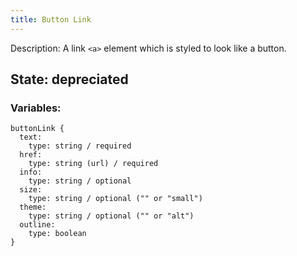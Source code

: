 ```yaml
---
title: Button Link
---
```

Description: A link `<a>` element which is styled to look like a button.

## State: depreciated

### Variables:
~~~
buttonLink {
  text: 
    type: string / required
  href:
    type: string (url) / required
  info: 
    type: string / optional
  size:
    type: string / optional ("" or "small")
  theme:
    type: string / optional ("" or "alt")
  outline: 
    type: boolean
}
~~~
